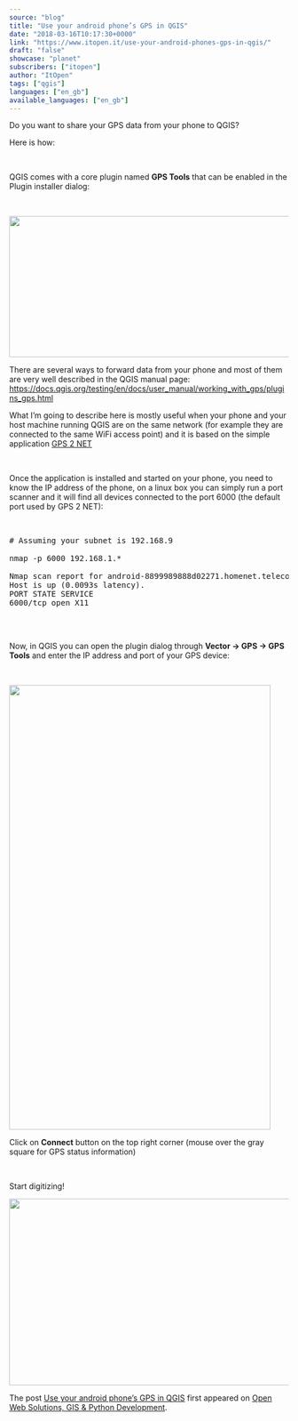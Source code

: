 ```yaml
---
source: "blog"
title: "Use your android phone’s GPS in QGIS"
date: "2018-03-16T10:17:30+0000"
link: "https://www.itopen.it/use-your-android-phones-gps-in-qgis/"
draft: "false"
showcase: "planet"
subscribers: ["itopen"]
author: "ItOpen"
tags: ["qgis"]
languages: ["en_gb"]
available_languages: ["en_gb"]
---
```


Do you want to share your GPS data from your phone to QGIS?

Here is how:

&nbsp;

QGIS comes with a core plugin named <strong>GPS Tools</strong> that can be enabled in the Plugin installer dialog:

&nbsp;

<a class="thumbnail cboxElement" href="https://www.itopen.it/wp-content/uploads/2018/03/gps-connection-install.png"><img alt="" class="aligncenter size-large wp-image-1886" height="254" src="https://www.itopen.it/wp-content/uploads/2018/03/gps-connection-install-800x254.png" width="800" /></a>

There are several ways to forward data from your phone and most of them are very well described in the QGIS manual page: <a href="https://docs.qgis.org/testing/en/docs/user_manual/working_with_gps/plugins_gps.html">https://docs.qgis.org/testing/en/docs/user_manual/working_with_gps/plugins_gps.html</a>

What I&#8217;m going to describe here is mostly useful when your phone and your host machine running QGIS are on the same network (for example they are connected to the same WiFi access point) and it is based on the simple application <a href="https://play.google.com/store/apps/details?id=net.cajax.gps2net&amp;hl=it">GPS 2 NET</a>

&nbsp;

Once the application is installed and started on your phone, you need to know the IP address of the phone, on a linux box you can simply run a port scanner and it will find all devices connected to the port 6000 (the default port used by GPS 2 NET):

&nbsp;
<pre class="wp-code-highlight prettyprint"># Assuming your subnet is 192.168.9

nmap -p 6000 192.168.1.*

Nmap scan report for android-8899989888d02271.homenet.telecomitalia.it (192.168.99.50)
Host is up (0.0093s latency).
PORT STATE SERVICE
6000/tcp open X11

</pre>
&nbsp;

Now, in QGIS you can open the plugin dialog through <strong>Vector -&gt; GPS -&gt; GPS Tools</strong> and enter the IP address and port of your GPS device:

&nbsp;

<a class="thumbnail cboxElement" href="https://www.itopen.it/wp-content/uploads/2018/03/gps-connection-settings.png"><img alt="" class="aligncenter size-large wp-image-1890" height="800" src="https://www.itopen.it/wp-content/uploads/2018/03/gps-connection-settings-471x800.png" width="471" /></a>

Click on <strong>Connect</strong> button on the top right corner (mouse over the gray square for GPS status information)

&nbsp;

Start digitizing!

<a class="thumbnail cboxElement" href="https://www.itopen.it/wp-content/uploads/2018/03/gps-connection-fix.png"><img alt="" class="aligncenter size-large wp-image-1893" height="336" src="https://www.itopen.it/wp-content/uploads/2018/03/gps-connection-fix-800x336.png" width="800" /></a><p>The post <a href="https://www.itopen.it/use-your-android-phones-gps-in-qgis/">Use your android phone’s GPS in QGIS</a> first appeared on <a href="https://www.itopen.it">Open Web Solutions, GIS & Python Development</a>.</p>
